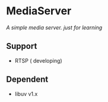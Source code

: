 # MediaServer
*A simple media server. just for learning*

## Support

- RTSP ( developing)

## Dependent

- libuv v1.x
